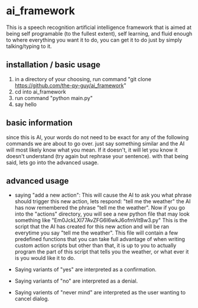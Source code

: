 # ai_framework
This is a speech recognition artificial intelligence framework that is aimed at being self programable (to the fullest extent), self learning, and fluid enough to where everything you want it to do, you can get it to do just by simply talking/typing to it.

## installation / basic usage

1. in a directory of your choosing, run command "git clone https://github.com/the-py-guy/ai_framework"
2. cd into ai_framework
3. run command "python main.py"
4. say hello

## basic information

since this is AI, your words do not need to be exact for any of the following commands we are about to go over. just say something similar and the AI will most likely know what you mean. If it doesn't, it will let you know it doesn't understand (try again but rephrase your sentence). with that being said, lets go into the advanced usage.

## advanced usage

* saying "add a new action":
This will cause the AI to ask you what phrase should trigger this new action, lets respond: "tell me the weather" the AI has now remembered the phrase "tell me the weather". Now if you go into the "actions" directory, you will see a new python file that may look something like "Em0JckLXl77AvZFG6I6wkJ6ofmVItBw3.py" This is the script that the AI has created for this new action and will be ran everytime you say "tell me the weather". This file will contain a few predefined functions that you can take full advantage of when writing custom action scripts but other than that, it is up to you to actually program the part of this script that tells you the weather, or what ever it is you would like it to do.

* Saying variants of "yes" are interpreted as a confirmation.

* Saying variants of "no" are interpreted as a denial.

* Saying varients of "never mind" are interpreted as the user wanting to cancel dialog.
